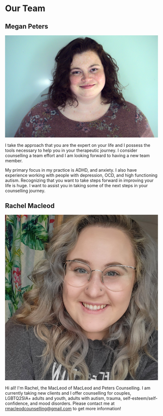 # Our Team
## Megan Peters
![Megan Peters Portrait](assets/img/meganprofile1.png "Megan Peters")

I take the approach that you are the expert on your life and I possess the tools necessary to help you in your therapeutic journey. I consider counselling a team effort and I am looking forward to having a new team member.

My primary focus in my practice is ADHD, and anxiety. I also have experience working with people with depression, OCD, and high functioning autism.
Recognizing that you want to take steps forward in improving your life is huge. I want to assist you in taking some of the next steps in your counselling journey.


## Rachel Macleod
![Rachel Macleod Portrait](assets/img/rachelprofile1.jpeg "Rachel Macleod")

Hi all! I'm Rachel, the MacLeod of MacLeod and Peters Counselling. I am currently taking new clients and I offer counselling for couples, LGBTQ2SIA+ adults and youth, adults with autism, trauma, self-esteem/self-confidence, and mood disorders. Please contact me at rmacleodcounselling@gmail.com to get more information!

